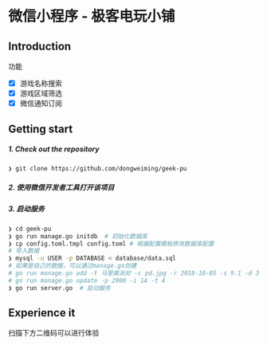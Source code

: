 # 微信小程序 - 极客电玩小铺

## Introduction

功能
- [x] 游戏名称搜索
- [x] 游戏区域筛选
- [x] 微信通知订阅

## Getting start

##### 1. Check out the repository

```bash
❯ git clone https://github.com/dongweiming/geek-pu
```

##### 2. 使用微信开发者工具打开该项目


##### 3. 启动服务

```bash
❯ cd geek-pu
❯ go run manage.go initdb  # 初始化数据库
❯ cp config.toml.tmpl config.toml # 根据配置模板修改数据库配置
# 导入数据
❯ mysql -u USER -p DATABASE < database/data.sql
# 如果是自己的数据，可以通过manage.go创建
# go run manage.go add -t 马里奥派对 -c pd.jpg -r 2018-10-05 -s 9.1 -d 30245974 -a 美版 -l 简体中文 -p Switch
# go run manage.go update -p 2900 -i 14 -t 4
❯ go run server.go  # 启动服务
```

## Experience it

扫描下方二维码可以进行体验

